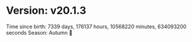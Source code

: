 # Version: v20.1.3
Time since birth: 7339 days, 176137 hours, 10568220 minutes, 634093200 seconds
Season: Autumn 🍁
